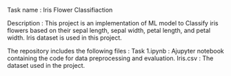 Task name : Iris Flower Classifiaction

Description : This project is an implementation of ML model to Classify iris flowers based on their sepal length, sepal width, petal length, and petal width. Iris dataset is used in this project.

The repository includes the following files :
Task 1.ipynb : Ajupyter notebook containing the code for data preprocessing and evaluation.
Iris.csv : The dataset used in the project.
